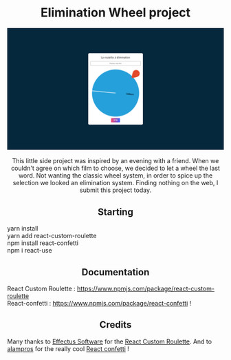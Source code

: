 <h1 align="center">Elimination Wheel project</h1>

![](image.png)

<p align="center">This little side project was inspired by an evening with a friend. When we couldn't agree on which film to choose, we decided to let a wheel the last word. Not wanting the classic wheel system, in order to spice up the selection we looked an elimination system. Finding nothing on the web, I submit this project today.</p>

<h2 align="center">Starting</h2>
<p>
yarn install
</br>
yarn add react-custom-roulette
</br>
npm install react-confetti
</br>
npm i react-use
</p>

<h2 align="center">Documentation</h2>
<p>
React Custom Roulette : <a href="https://www.npmjs.com/package/react-custom-roulette">https://www.npmjs.com/package/react-custom-roulette</a>
<br/>
React-confetti : <a href ="https://www.npmjs.com/package/react-confetti">https://www.npmjs.com/package/react-confetti</a> !</a>
</p>

<h2 align="center">Credits</h2>
<p>
Many thanks to <a href="https://github.com/effectussoftware">Effectus Software</a> for the <a href="https://github.com/effectussoftware/react-custom-roulette">React Custom Roulette</a>. And to <a href="https://github.com/alampros">alampros</a> for the really cool <a href ="https://www.npmjs.com/package/react-confetti">React confetti</a> !</a>
</p>
